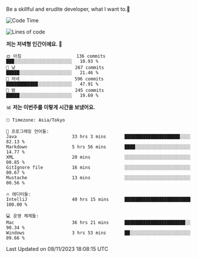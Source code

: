 Be a skillful and erudite developer, what I want to.👶

<!--START_SECTION:waka-->
![Code Time](http://img.shields.io/badge/Code%20Time-113%20hrs%2037%20mins-blue)

![Lines of code](https://img.shields.io/badge/%EC%A0%80%EB%8A%94%20%EC%97%AC%ED%83%9C%EA%B9%8C%EC%A7%80%20-726.7%20thousand%20%EC%A4%84%EC%9D%98%20%EC%BD%94%EB%93%9C%EB%A5%BC%20%EC%9E%91%EC%84%B1%ED%96%88%EC%96%B4%EC%9A%94.-blue)

**저는 저녁형 인간이에요. 🦉** 

```text
🌞 아침                     136 commits         ███░░░░░░░░░░░░░░░░░░░░░░   10.93 % 
🌆 낮　                     267 commits         █████░░░░░░░░░░░░░░░░░░░░   21.46 % 
🌃 저녁                     596 commits         ████████████░░░░░░░░░░░░░   47.91 % 
🌙 밤　                     245 commits         █████░░░░░░░░░░░░░░░░░░░░   19.69 % 
```


📊 **저는 이번주를 이렇게 시간을 보냈어요.** 

```text
🕑︎ Timezone: Asia/Tokyo

💬 프로그래밍 언어들: 
Java                     33 hrs 3 mins       █████████████████████░░░░   82.13 % 
Markdown                 5 hrs 56 mins       ████░░░░░░░░░░░░░░░░░░░░░   14.77 % 
XML                      20 mins             ░░░░░░░░░░░░░░░░░░░░░░░░░   00.85 % 
GitIgnore file           16 mins             ░░░░░░░░░░░░░░░░░░░░░░░░░   00.67 % 
Mustache                 13 mins             ░░░░░░░░░░░░░░░░░░░░░░░░░   00.56 % 

🔥 에디터들: 
IntelliJ                 40 hrs 15 mins      █████████████████████████   100.00 % 

💻 운영 체제들: 
Mac                      36 hrs 21 mins      ███████████████████████░░   90.34 % 
Windows                  3 hrs 53 mins       ██░░░░░░░░░░░░░░░░░░░░░░░   09.66 % 
```


 Last Updated on 08/11/2023 18:08:15 UTC
<!--END_SECTION:waka-->
